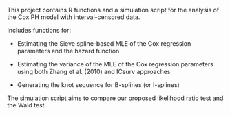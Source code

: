 This project contains R functions and a simulation script for the analysis of the Cox PH model with interval-censored data.


Includes functions for:

- Estimating the Sieve spline-based MLE of the Cox regression parameters and the hazard function

- Estimating the variance of the MLE of the Cox regression parameters using both Zhang et al. (2010) and ICsurv approaches

- Generating the knot sequence for B-splines (or I-splines)


The simulation script aims to compare our proposed likelihood ratio test and the Wald test. 
